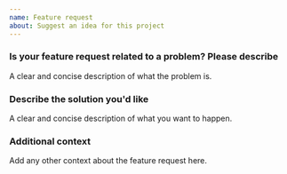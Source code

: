 ```yaml
---
name: Feature request
about: Suggest an idea for this project
---
```


<!--
  Hi there! Thank you for wanting to make pylint better.

  Before you submit this, make sure that this feature wasn't
  already requested or if it is not already implemented in the main branch.
-->

### Is your feature request related to a problem? Please describe

A clear and concise description of what the problem is.

### Describe the solution you'd like

A clear and concise description of what you want to happen.

### Additional context

Add any other context about the feature request here.
